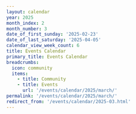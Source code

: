 ```yaml
---
layout: calendar
year: 2025
month_index: 2
month_number: 3
date_of_first_sunday: '2025-02-23'
date_of_last_saturday: '2025-04-05'
calendar_view_week_count: 6
title: Events Calendar
primary_title: Events Calendar
breadcrumbs:
  icon: community
  items:
    - title: Community
    - title: Events
      url: '/events/calendar/2025/march/'
permalink: '/events/calendar/2025/march/'
redirect_from: '/events/calendar/2025-03.html'
---
```

